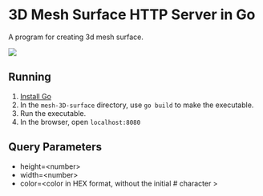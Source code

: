 # 3D Mesh Surface HTTP Server in Go

A program for creating 3d mesh surface.

![](https://github.com/patrickReiis/mesh-3D-surface/assets/76563803/a1ead3c7-ab53-4f22-93c2-5799a57f4b28)



## Running
1. [Install Go](https://go.dev/doc/install)
2. In the `mesh-3D-surface` directory, use `go build` to make the executable.
3. Run the executable.
4. In the browser, open `localhost:8080`

## Query Parameters
- height=\<number\>
- width=\<number\>
- color=\<color in HEX format, without the initial \# character \>
